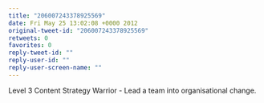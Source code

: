 ```yaml
---
title: "206007243378925569"
date: Fri May 25 13:02:08 +0000 2012
original-tweet-id: "206007243378925569"
retweets: 0
favorites: 0
reply-tweet-id: ""
reply-user-id: ""
reply-user-screen-name: ""
---
```

Level 3 Content Strategy Warrior - Lead a team into organisational change.
